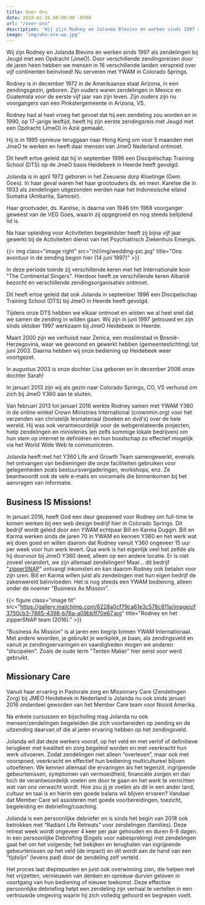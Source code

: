 ```yaml
---
title: Over Ons
date: 2018-02-26 00:00:00 -0700
url: "/over-ons"
description: 'Wij zijn Rodney en Jolanda Blevins en werken sinds 1997 als zendelingen bij Jeugd met een Opdracht (JmeO). Door verschillende zendingsreizen door de jaren heen hebben we mensen in 16 verschillende landen verspreid over vijf continenten beïnvloed! Nu serveren met YWAM in Colorado Springs.'
image: "img/who-are-we.jpg"
---
```

Wij zijn Rodney en Jolanda Blevins en werken sinds 1997 als zendelingen bij Jeugd met een Opdracht (JmeO). Door verschillende zendingsreizen door de jaren heen hebben we mensen in 16 verschillende landen verspreid over vijf continenten beïnvloed! Nu serveren met YWAM in Colorado Springs.

Rodney is in december 1972 in de Amerikaanse staat Arizona, in een zendingsgezin, geboren. Zijn ouders waren zendelingen in Mexico en Guatemala voor de eerste vijf jaar van zijn leven. Zijn ouders zijn nu voorgangers van een Pinkstergemeente in Arizona, VS.

Rodney had al heel vroeg het gevoel dat hij een zendeling zou worden en in 1990, op 17-jarige leeftijd, heeft hij zijn eerste zendingsreis met Jeugd met een Opdracht (JmeO) in Azië gemaakt.

Hij is in 1995 opnieuw teruggaan naar Hong Kong om voor 5 maanden met JmeO te werken en heeft daar mensen van JmeO Nederland ontmoet.

Dit heeft ertoe geleid dat hij in september 1996 een Discipelschap Training School (DTS) op de JmeO basis Heidebeek in Heerde heeft gevolgd.

Jolanda is in april 1972 geboren in het Zeeuwse dorp Kloetinge (Gem. Goes). In haar geval waren het haar grootouders ds. en mevr. Karelse die in 1933 als zendelingen uitgezonden werden naar het Indonesische eiland Sumatra (Ambarita, Samosir).

Haar grootvader, ds. Karelse, is daarna van 1946 t/m 1968 voorganger geweest van de VEG Goes, waarin zij opgegroeid en nog steeds belijdend lid is.

Na haar opleiding voor Activiteiten begeleidster heeft zij bijna vijf jaar gewerkt bij de Activiteiten dienst van het Psychiatrisch Ziekenhuis Emergis.

{{< img class="image right" src="/nl/img/wedding-pic.jpg" title="Ons avontuur in de zending begon hier (14 juni 1997)" >}}

In deze periode toerde zij verschillende keren met het Internationale koor "The Continental Singers". Hierdoor heeft ze verschillende keren Albanië bezocht en verschillende zendingsorganisaties ontmoet.

Dit heeft ertoe geleid dat ook Jolanda in september 1996 een Discipelschap Training School (DTS) bij JmeO in Heerde heeft gevolgd.

Tijdens onze DTS hebben we elkaar ontmoet en wisten we al heel snel dat we samen de zending in wilden gaan. Wij zijn in juni 1997 getrouwd en zijn sinds oktober 1997 werkzaam bij JmeO Heidebeek in Heerde.

Maart 2000 zijn we verhuisd naar Zenica, een moslimstad in Bosnië-Herzegovina, waar we gewoond en gewerkt hebben (gemeentestichting) tot juni 2003. Daarna hebben wij onze bediening op Heidebeek weer voortgezet.

In augustus 2003 is onze dochter Lisa geboren en in december 2006 onze dochter Sarah!

In januari 2013 zijn wij als gezin naar Colorado Springs, CO, VS verhuisd om zich bij JmeO Y360 aan te sluiten.

Van februari 2013 tot januari 2016 werkte Rodney samen met YWAM Y360 in de online winkel Crown Ministries International (crownmin.org) voor het verzenden van christelijk lesmateriaal (boeken en dvd's) over de hele wereld. Hij was ook verantwoordelijk voor de webgerelateerde projecten, hielp zendelingen en ministeries (en zelfs sommige lokale bedrijven) om hun stem op internet te definiëren en hun boodschap zo effectief mogelijk via het World Wide Web te communiceren.

Jolanda heeft met het Y360 Life and Growth Team samengewerkt, evenals het ontvangen van bedieningen die onze faciliteiten gebruiken voor gelegenheden zoals bestuursvergaderingen, workshops, enz. Ze beantwoordt ook de vele e-mails en voicemails die binnenkomen bij het aanvragen van informatie.

## Business IS Missions!

In januari 2016, heeft God een deur geopened voor Rodney om full-time te komen werken bij een web design bedrijf hier in Colorado Springs. Dit bedrijf wordt geleid door een YWAM echtpaar Bill en Karma Duggin. Bill en Karma werken sinds de jaren 70 in YWAM en kennen Y360 en het werk wat wij doen goed en willen daarom dat Rodney vanuit Y360 ongeveer 15 uur per week voor hun werk levert. Qua werk is het eigenlijk veel het zelfde als hij doorvoor bij JmeO Y360 deed, alleen op een andere locatie. Er is niet zoveel verandert, we zijn allemaal zendelingen! Maar... dit bedrijf "[zipperSNAP](https://zippersnap.com/)" ontvangt inkomsten en kan daarom Rodney ook betalen voor zijn uren. Bill en Karma willen juist als zendelingen met hun eigen bedrijf de zakenwereld beïnvloeden. Het is nog steeds een YWAM bediening, alleen onder de noemer "Business As Mission".

{{< figure class="image fit" src="https://gallery.mailchimp.com/6228a0cf79ca61e3c578c811a/images/f3750cb3-7885-4398-b76a-a09bb1f70e67.jpg" title="Rodney en het zipperSNAP team (2016)." >}}

"Business As Mission" is al jaren een begrip binnen YWAM Internationaal. Met andere woorden, je gebruikt je werkplek, je baan, als zendingsveld en vanuit je zendingservaringen en vaardigheden mogen we anderen "discipelen". Zoals de oude term "Tenten Maker" hier eerst voor werd gebruikt.

## Missionary Care

Vanuit haar ervaring in Pastorale zorg en Missionary Care (Zendelingen Zorg) bij JMEO Heidebeek in Nederland is Jolanda nu ook sinds januari 2016 onderdeel geworden van het Member Care team voor Noord Amerika.

Na enkele cursussen en bijscholing mag Jolanda nu ook mensen/zendelingen begeleiden die zich voorbereiden op zending en de uitzending daarvan of die al jaren ervaring hebben op het zendingsveld.

Jolanda wil dat deze werkers vooraf, op het veld en met verlof of definitieve terugkeer met kwaliteit en zorg begeleid worden en met veerkracht hun werk uitvoeren. Zodat zendelingen niet alleen “overleven”, maar ook met voorspoed, veerkracht en effectief hun bediening multicultureel blijven uitoefenen. We kennen allemaal die ervaringen als het tegenzit, ingrijpende gebeurtenissen, symptomen van vermoeidheid, financiële zorgen en dan toch de verantwoordelijk voelen om door te gaan en het werk te verrichten wat van ons verwacht wordt. Hoe zou jij je voelen als dit in een ander land, cultuur en taal is en hierin een goede balans wil blijven ervaren? Vandaar dat Member Care wil assisteren met goede voorbereidingen, toezicht, begeleiding en debriefing/coaching.

Jolanda is een persoonlijke debriefer en is sinds het begin van 2018 ook betrokken met “Radiant Life Retreats” voor zendelingen (families). Deze retreat week wordt ongeveer 4 keer per jaar gehouden en duren 6-8 dagen.
In een persoonlijke Debriefing (Engels voor nabespreking) met zendelingen gaat het om het volgende; het bekijken en terughalen van ingrijpende gebeurtenissen op het veld (de impact) en dit wordt aan de hand van een “tijdslijn” (levens pad) door de zendeling zelf verteld. 

Het proces laat dieptepunten en juist ook overwinning zien, die helpen met het vrijzetten, vernieuwen van denken en opnieuw durven geloven in voortgang van hun bediening of nieuwe toekomst. Deze effective persoonlijke debriefing helpt een zendeling zijn verhaal te vertellen in een vertrouwde omgeving waarin hij zich volledig gehoord en begrepen voelt.